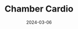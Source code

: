 ---  
layout: startup_page  
title: "Chamber Cardio"  
id: "chambercardio.com"  
permalink: "/chambercardiochambercardio.com03062024/"  
website: "https://www.chambercardio.com/"  
funding_round: "Seed"  
funding_amount: "$8M"  
investors: "General Catalyst, AlleyCorp, Company Ventures, American Family Ventures, City Light"  
about: "Chamber Cardio is a technology-enabled cardiology solution that supports and collaborates with cardiology practices in their transition to value-based care. It provides cardiologists with real-time insights, evidence-based guidelines, care teams, and contracting support to streamline workflows and improve patient care. The company's mission is to empower cardiologists to thrive in a value-based care environment."  
markets: "Healthtech, Cardiology, Health Care, Health Diagnostics, Wellness"  
hq: "Washington, District of Columbia, United States"  
founded_year: "2022"  
linkedin: "https://www.linkedin.com/company/chamber-cardio"  
twitter: "https://twitter.com/ChamberCardio"  
instagram: ""  
facebook: ""  
crunchbase: "https://www.crunchbase.com/organization/chamber-cardio"  
pitchbook: "https://pitchbook.com/profiles/company/519643-72"  

date_display: "06-Mar-2024"  
date: "2024-03-06"

# SEO Optimization  
meta_title: "Chamber Cardio - Seed Funding ($8M)"  
meta_description: "Chamber Cardio, Chamber Cardio is a technology-enabled cardiology solution that supports and collaborates with cardiology practices in their transition to value-based..."  
meta_keywords: "Chamber Cardio, Healthtech, Cardiology, Health Care, Health Diagnostics, Wellness, Seed funding"  
canonical_url: "https://startup.projectstartups.com/chambercardiochambercardio.com03062024/"  
---